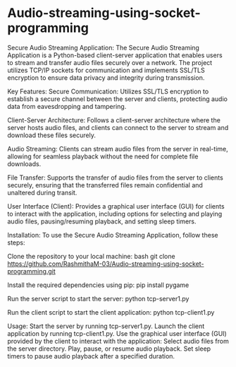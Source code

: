 # Audio-streaming-using-socket-programming
Secure Audio Streaming Application:
  The Secure Audio Streaming Application is a Python-based client-server application that enables users to stream and transfer audio files securely over a network. 
  The project utilizes TCP/IP sockets for communication and implements SSL/TLS encryption to ensure data privacy and integrity during transmission.

Key Features:
  Secure Communication: 
    Utilizes SSL/TLS encryption to establish a secure channel between the server and clients, protecting audio data from eavesdropping and tampering.

  Client-Server Architecture: 
    Follows a client-server architecture where the server hosts audio files, and clients can connect to the server to stream and download these files securely.

  Audio Streaming: 
    Clients can stream audio files from the server in real-time, allowing for seamless playback without the need for complete file downloads.

  File Transfer: 
    Supports the transfer of audio files from the server to clients securely, ensuring that the transferred files remain confidential and unaltered during transit.

  User Interface (Client): 
    Provides a graphical user interface (GUI) for clients to interact with the application, including options for selecting and playing audio files, pausing/resuming playback, and setting sleep timers.

Installation:
  To use the Secure Audio Streaming Application, follow these steps:

Clone the repository to your local machine:
bash
  git clone https://github.com/RashmithaM-03/Audio-streaming-using-socket-programming.git

Install the required dependencies using pip:
  pip install pygame

Run the server script to start the server:
  python tcp-server1.py

Run the client script to start the client application:
  python tcp-client1.py

Usage:
  Start the server by running tcp-server1.py.
  Launch the client application by running tcp-client1.py.
  Use the graphical user interface (GUI) provided by the client to interact with the application:
  Select audio files from the server directory.
  Play, pause, or resume audio playback.
  Set sleep timers to pause audio playback after a specified duration.
